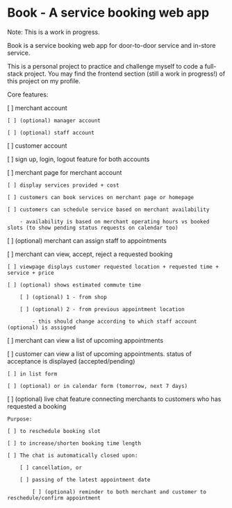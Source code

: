 # Book - A service booking web app

Note: This is a work in progress.

Book is a service booking web app for door-to-door service and in-store service.

This is a personal project to practice and challenge myself to code a full-stack project.
You may find the frontend section (still a work in progress!) of this project on my profile.

Core features:

[ ] merchant account

    [ ] (optional) manager account

    [ ] (optional) staff account

[ ] customer account

[ ] sign up, login, logout feature for both accounts

[ ] merchant page for merchant account

    [ ] display services provided + cost

    [ ] customers can book services on merchant page or homepage

    [ ] customers can schedule service based on merchant availability

        - availability is based on merchant operating hours vs booked slots (to show pending status requests on calendar too)

[ ] (optional) merchant can assign staff to appointments

[ ] merchant can view, accept, reject a requested booking

    [ ] viewpage displays customer requested location + requested time + service + price

    [ ] (optional) shows estimated commute time

        [ ] (optional) 1 - from shop

        [ ] (optional) 2 - from previous appointment location

            - this should change according to which staff account (optional) is assigned 

[ ] merchant can view a list of upcoming appointments

[ ] customer can view a list of upcoming appointments. status of acceptance is displayed (accepted/pending)

    [ ] in list form

    [ ] (optional) or in calendar form (tomorrow, next 7 days)

[ ] (optional) live chat feature connecting merchants to customers who has requested a booking

    Purpose:

    [ ] to reschedule booking slot

    [ ] to increase/shorten booking time length

    [ ] The chat is automatically closed upon:

        [ ] cancellation, or

        [ ] passing of the latest appointment date

            [ ] (optional) reminder to both merchant and customer to reschedule/confirm appointment

